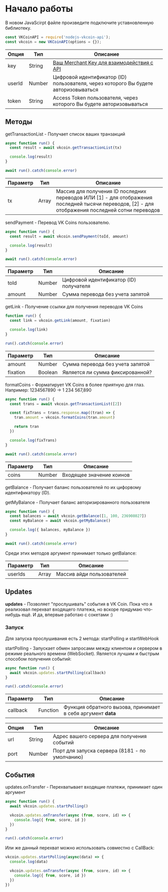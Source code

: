 # Начало работы

В новом JavaScirpt файле произведите подключите уставновленную библиотеку.

```js
const VKCoinAPI = require('nodejs-vkcoin-api');
const vkcoin = new VKCoinAPI(options = {});
```

|Опция|Тип|Описание|
|-|-|-|
|key|String|[Ваш Merchant Key для взаимодействия с API](https://vk.com/@hs-marchant-api)|
|userId|Number|Цифровой идентификатор (ID) пользователя, через которого Вы будете авторизовываться|
|token|String|Access Token пользователя, через которого Вы будете авторизовываться|

## Методы

getTransactionList - Получает список ваших транзакций

```js
async function run() {
  const result = await vkcoin.getTransactionList(tx)

  console.log(result)
}

await run().catch(console.error)
```

|Параметр|Тип|Описание|
|-|-|-|
|tx|Array<Number>|Массив для получения ID последних переводов ИЛИ [1] - для отображения последней тысячи переводов, [2] - для отображения последней сотни переводов|

sendPayment - Перевод VK Coins пользователю.

```js
async function run() {
  const result = await vkcoin.sendPayment(toId, amount)

  console.log(result)
}

await run().catch(console.error)
```

|Параметр|Тип|Описание|
|-|-|-|
|toId|Number|Цифровой идентификатор (ID) получателя|
|amount|Number|Сумма перевода без учета запятой|

getLink - Получение ссылки для получения переводов VK Coins

```js
function run() {
  const link = vkcoin.getLink(amount, fixation)

  console.log(link)
}

run().catch(console.error)
```

|Параметр|Тип|Описание|
|-|-|-|
|amount|Number|Сумма перевода без учета запятой|
|fixation|Boolean|Является ли сумма фиксированной?|

formatCoins - Форматирует VK Coins в более приятную для глаз. Например: 1234567890 -> 1 234 567,890

```js
async function run() {
  const trans = await vkcoin.getTransactionList([2])

  const fixTrans = trans.response.map((tran) => {
    tran.amount = vkcoin.formatCoins(tran.amount)

    return tran
  })

  console.log(fixTrans)
}

await run().catch(console.error)
```

|Параметр|Тип|Описание|
|-|-|-|
|coins|Number|Входящее значение коинов|

getBalance - Получает баланс пользователей по их цифорвому идентификатору (ID).

getMyBalance - Получает баланс авторизированного пользователя

```js
async function run() {
  const balances = await vkcoin.getBalance([1, 100, 236908027])
  const myBalance = await vkcoin.getMyBalance()

  console.log({ balances, myBalance })
}

await run().catch(console.error)
```

Среди этих методов аргумент принимает только getBalance:

|Параметр|Тип|Описание|
|-|-|-|
|userIds|Array<Number>|Массив айди пользователей|

## Updates

**updates** - Позволяет "прослушивать" события в VK Coin. Пока что я реализовал перехват входящего платежа, но вскоре придумаю что-нибудь ещё. И да, впервые работаю с сокетами :)

### Запуск

Для запуска прослушивания есть 2 метода: startPolling и startWebHook

startPolling - Запускает обмен запросами между клиентом и сервером в режиме реального времени (WebSocket). Является лучшим и быстрым способом получения событий:

```js
async function run() {
  await vkcoin.updates.startPolling(callback)
}

run().catch(console.error)
```

|Параметр|Тип|Описание|
|-|-|-|
|callback|Function|Функция обратного вызова, принимает в себя аргумент **data**|

|Опция|Тип|Описание|
|-|-|-|
|url|String|Адрес вашего сервера для получения событий|
|port|Number|Порт для запуска сервера (8181 - по умолчанию)|

## События

updates.onTransfer - Перехватывает входящие платежи, принимает один аргумент

```js
async function run() {
  await vkcoin.updates.startPolling()

  vkcoin.updates.onTransfer(async (from, score, id) => {
    console.log({ from, score, id })
  })
}

run().catch(console.error)
```

Или же данный перехват можно использовать совместно с CallBack:

```js
vkcoin.updates.startPolling(async(data) => {
  console.log(data)

  vkcoin.updates.onTransfer(async (from, score, id) => {
    console.log({ from, score, id })
  })
})
```
